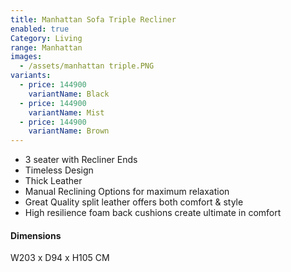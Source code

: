 ```yaml
---
title: Manhattan Sofa Triple Recliner
enabled: true
Category: Living
range: Manhattan
images:
  - /assets/manhattan triple.PNG
variants:
  - price: 144900
    variantName: Black
  - price: 144900
    variantName: Mist
  - price: 144900
    variantName: Brown
---
```

* 3 seater with Recliner Ends
* Timeless Design
* Thick Leather
* Manual Reclining Options for maximum relaxation
* Great Quality split leather offers both comfort & style
* High resilience foam back cushions create ultimate in comfort


#### Dimensions
W203 x D94 x H105 CM
